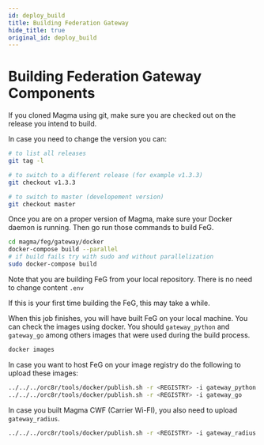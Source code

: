 ```yaml
---
id: deploy_build
title: Building Federation Gateway
hide_title: true
original_id: deploy_build
---
```


# Building Federation Gateway Components

If you cloned Magma using git, make sure you are checked out on the release you
intend to build.

In case you need to change the version you can:

```bash
# to list all releases
git tag -l

# to switch to a different release (for example v1.3.3)
git checkout v1.3.3

# to switch to master (developement version)
git checkout master
```

Once you are on a proper version of Magma, make sure your Docker daemon is running.
Then go run those commands to build FeG.

```bash
cd magma/feg/gateway/docker
docker-compose build --parallel
# if build fails try with sudo and without parallelization
sudo docker-compose build
```

Note that you are building FeG from your local repository. There is no need to
change content `.env`

If this is your first time building the FeG, this may take a while.

When this job finishes, you will have built FeG on your local machine. You can
check the images using docker. You should `gateway_python` and `gateway_go`
among others images that were used during the build process.
```bash
docker images
```

In case you want to host FeG on your image registry do the following to upload these
images:

```bash
../../../orc8r/tools/docker/publish.sh -r <REGISTRY> -i gateway_python
../../../orc8r/tools/docker/publish.sh -r <REGISTRY> -i gateway_go
```

In case you built Magma CWF (Carrier Wi-FI), you also need to upload `gateway_radius`.
```bash
../../../orc8r/tools/docker/publish.sh -r <REGISTRY> -i gateway_radius
```

